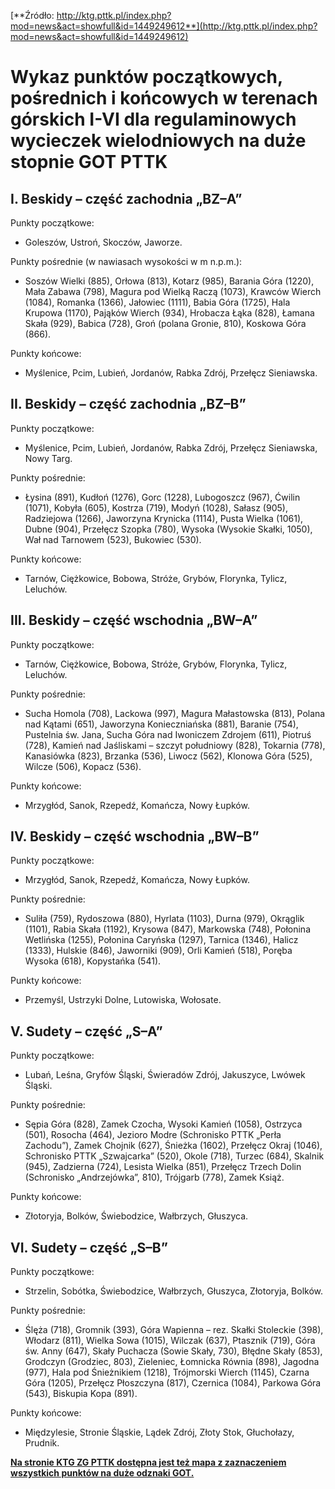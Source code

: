 [**Źródło: http://ktg.pttk.pl/index.php?mod=news&act=showfull&id=1449249612**](http://ktg.pttk.pl/index.php?mod=news&act=showfull&id=1449249612)

# Wykaz punktów początkowych, pośrednich i końcowych w terenach górskich I-VI dla regulaminowych wycieczek wielodniowych na duże stopnie GOT PTTK

## I. Beskidy – część zachodnia „BZ–A”

Punkty początkowe:
- Goleszów, Ustroń, Skoczów, Jaworze.

Punkty pośrednie (w nawiasach wysokości w m n.p.m.):
- Soszów Wielki (885), Orłowa (813), Kotarz (985), Barania Góra (1220), Mała Zabawa (798), Magura pod Wielką Raczą (1073), Krawców Wierch (1084), Romanka (1366), Jałowiec (1111), Babia Góra (1725), Hala Krupowa (1170), Pająków Wierch (934), Hrobacza Łąka (828), Łamana Skała (929), Babica (728), Groń (polana Gronie, 810), Koskowa Góra (866).

Punkty końcowe:
- Myślenice, Pcim, Lubień, Jordanów, Rabka Zdrój, Przełęcz Sieniawska.

## II. Beskidy – część zachodnia „BZ–B”

Punkty początkowe:
- Myślenice, Pcim, Lubień, Jordanów, Rabka Zdrój, Przełęcz Sieniawska, Nowy Targ.

Punkty pośrednie:
- Łysina (891), Kudłoń (1276), Gorc (1228), Lubogoszcz (967), Ćwilin (1071), Kobyła (605), Kostrza (719), Modyń (1028), Sałasz (905), Radziejowa (1266), Jaworzyna Krynicka (1114), Pusta Wielka (1061), Dubne (904), Przełęcz Szopka (780), Wysoka (Wysokie Skałki, 1050), Wał nad Tarnowem (523), Bukowiec (530).

Punkty końcowe:
- Tarnów, Ciężkowice, Bobowa, Stróże, Grybów, Florynka, Tylicz, Leluchów.

## III. Beskidy – część wschodnia „BW–A”

Punkty początkowe:
- Tarnów, Ciężkowice, Bobowa, Stróże, Grybów, Florynka, Tylicz, Leluchów.

Punkty pośrednie:
- Sucha Homola (708), Lackowa (997), Magura Małastowska (813), Polana nad Kątami (651), Jaworzyna Konieczniańska (881), Baranie (754), Pustelnia św. Jana, Sucha Góra nad Iwoniczem Zdrojem (611), Piotruś (728), Kamień nad Jaśliskami – szczyt południowy (828), Tokarnia (778), Kanasiówka (823), Brzanka (536), Liwocz (562), Klonowa Góra (525), Wilcze (506), Kopacz (536).

Punkty końcowe:
- Mrzygłód, Sanok, Rzepedź, Komańcza, Nowy Łupków.

## IV. Beskidy – część wschodnia „BW–B”

Punkty początkowe:
- Mrzygłód, Sanok, Rzepedź, Komańcza, Nowy Łupków.

Punkty pośrednie:
- Suliła (759), Rydoszowa (880), Hyrlata (1103), Durna (979), Okrąglik (1101), Rabia Skała (1192), Krysowa (847), Markowska (748), Połonina Wetlińska (1255), Połonina Caryńska (1297), Tarnica (1346), Halicz (1333), Hulskie (846), Jaworniki (909), Orli Kamień (518), Poręba Wysoka (618), Kopystańka (541).

Punkty końcowe:
- Przemyśl, Ustrzyki Dolne, Lutowiska, Wołosate.

## V. Sudety – część „S–A”

Punkty początkowe:
- Lubań, Leśna, Gryfów Śląski, Świeradów Zdrój, Jakuszyce, Lwówek Śląski.

Punkty pośrednie:
- Sępia Góra (828), Zamek Czocha, Wysoki Kamień (1058), Ostrzyca (501), Rosocha (464), Jezioro Modre (Schronisko PTTK „Perła Zachodu”), Zamek Chojnik (627), Śnieżka (1602), Przełęcz Okraj (1046), Schronisko PTTK „Szwajcarka” (520), Okole (718), Turzec (684), Skalnik (945), Zadzierna (724), Lesista Wielka (851), Przełęcz Trzech Dolin (Schronisko „Andrzejówka”, 810), Trójgarb (778), Zamek Książ.

Punkty końcowe:
- Złotoryja, Bolków, Świebodzice, Wałbrzych, Głuszyca.

## VI. Sudety – część „S–B”

Punkty początkowe:
- Strzelin, Sobótka, Świebodzice, Wałbrzych, Głuszyca, Złotoryja, Bolków.

Punkty pośrednie:
- Ślęża (718), Gromnik (393), Góra Wapienna – rez. Skałki Stoleckie (398), Włodarz (811), Wielka Sowa (1015), Wilczak (637), Ptasznik (719), Góra św. Anny (647), Skały Puchacza (Sowie Skały, 730), Błędne Skały (853), Grodczyn (Grodziec, 803), Zieleniec, Łomnicka Równia (898), Jagodna (977), Hala pod Śnieżnikiem (1218), Trójmorski Wierch (1145), Czarna Góra (1205), Przełęcz Płoszczyna (817), Czernica (1084), Parkowa Góra (543), Biskupia Kopa (891).

Punkty końcowe:
- Międzylesie, Stronie Śląskie, Lądek Zdrój, Złoty Stok, Głuchołazy, Prudnik.

[**Na stronie KTG ZG PTTK dostępna jest też mapa z zaznaczeniem wszystkich punktów na duże odznaki GOT.**](http://www.ktg.pttk.pl/index.php?mod=news&act=showfull&id=1453295068)
